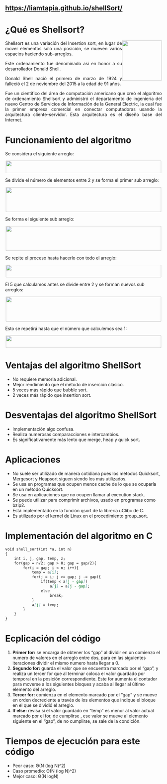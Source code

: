 ## https://liamtapia.github.io/shellSort/
<h1>¿Qué es Shellsort?</h1>

<p align="justify"> <img src="https://liamtapia.github.io/shellSort/imagenes/imagen.png" style="float:right;width:128px;height:128px:"> 
Shellsort es una variación del Insertion sort, en lugar de mover elementos sólo una posición, se mueven varios espacios haciendo sub-arreglos.</p>

<p align="justify">Este ordenamiento fue  denominado así en honor a su desarrollador Donald Shell.</p>

<p align="justify">Donald Shell nació el primero de marzo de 1924 y falleció el 2 de noviembre del 2015 a la edad de 91 años. </p>

<p align="justify">Fue un científico del área de computación americano que creó el algoritmo de ordenamiento Shellsort y administró el departamento de ingeniería del nuevo Centro de Servicios de Información de la General Electric, la cual fue la primer empresa comercial en conectar computadoras usando la arquitectura cliente-servidor. Esta arquitectura es el diseño base del Internet.</p>

<h1>Funcionamiento del algoritmo</h1>
<p align="justify">Se considera el siguiente arreglo: </p>

<p style="text-align:center;">
<img src="https://liamtapia.github.io/shellSort/imagenes/ex1.JPG" width="500" height="40" class="center"> 
</p>

<p>Se divide el número de elementos entre 2 y se forma el primer sub arreglo: </p>

<p style="text-align:center;">
<img src="https://liamtapia.github.io/shellSort/imagenes/ex2.JPG" width="500" height="80" class="center"> 
</p>

<p>Se forma el siguiente sub arreglo: </p>

<p style="text-align:center;">
<img src="https://liamtapia.github.io/shellSort/imagenes/ex3.JPG" width="500" height="80" class="center"> 
</p>

<p>Se repite el proceso hasta hacerlo con todo el arreglo: </p>

<p style="text-align:center;">
<img src="https://liamtapia.github.io/shellSort/imagenes/ex4.JPG" width="500" height="40" class="center"> 
</p>

<p>El 5 que calculamos antes se divide entre 2 y se forman nuevos sub arreglos: </p>

<p style="text-align:center;">
<img src="https://liamtapia.github.io/shellSort/imagenes/ex5.JPG" width="500" height="80" class="center"> 
</p>

<p>Esto se repetirá hasta que el número que calculemos sea 1: </p>

<p style="text-align:center;">
<img src="https://liamtapia.github.io/shellSort/imagenes/ex6.JPG" width="500" height="40" class="center"> 
</p>

<h1>Ventajas del algoritmo ShellSort</h1>
<ul>
    <li>No requiere memoria adicional.</li>
    <li>Mejor rendimiento que el método de inserción clásico.</li>
    <li>5 veces más rápido que bubble sort.</li>
    <li>2 veces más rápido que insertion sort.</li>
</ul>
    
<h1>Desventajas del algoritmo ShellSort</h1>
<ul>
    <li>Implementación algo confusa.</li>
    <li>Realiza numerosas comparacciones e intercambios.</li>
    <li>Es significativamente más lento que merge, heap y quick sort.</li>
</ul>

<h1>Aplicaciones</h1>
<ul>
    <li>No suele ser utilizado de manera cotidiana pues los métodos Quicksort, Mergesort y Heapsort siguen siendo los más utilizados.</li>
    <li>Se usa en programas que ocupen menos cache de lo que se ocuparía en un método Quicksort.</li>
    <li>Se usa en aplicaciones que no ocupen llamar al execution stack.</li>
    <li>Se puede utilizar para comprimir archivos, usado en programas como bzip2.</li>
    <li>Está implementado en la función qsort de la librería uClibc de C.</li>
    <li>Es utilizado por el kernel de Linux en el procedimiento group_sort.</li>
</ul>
    
<h1>Implementación del algoritmo en C</h1>

```markdown
void shell_sort(int *a, int n)
{
    int i, j, gap, temp, z;
    for(gap = n/2; gap > 0; gap = gap/2){
        for(i = gap; i < n; i++){
            temp = a[i];
            for(j = i; j >= gap; j -= gap){
                if(temp < a[j - gap])
                    a[j] = a[j - gap];
                else
                    break;
            }
            a[j] = temp;
        }
    }
}
```

<h1>Ecplicación del código</h1>
<ol>
    <li><strong>Primer for:</strong> se encarga de obtener los “gap” al dividir en un comienzo el numero de valores en el arreglo entre dos,    para en las siguientes iteraciones dividir el mismo numero hasta llegar a 0.
    <li><strong>Segundo for:</strong> guarda el valor que se encuentra marcado por el “gap”, y realiza un tercer for que al terminar coloca el valor guardado por temporal en la posición correspondiente. Este for aumenta el contador para moverse a los siguientes bloques y acaba al llegar al último elemento del arreglo.  
    <li><strong>Tercer for:</strong> comienza en el elemento marcado por el “gap” y se mueve en orden decreciente a través de los elementos que indique el bloque en el que se dividió el arreglo.
    <li><strong>If else:</strong> revisa si el valor guardado en “temp” es menor al valor actual marcado por el for, de cumplirse , ese valor se mueve al elemento siguiente en el “gap”, de no cumplirse, se sale de la condición.
</ol>

<h1>Tiempos de ejecución para este código</h1>
<ul>
    <li>Peor caso: Θ(N (log N)^2)
    <li>Caso promedio: Θ(N (log N)^2)
    <li>Mejor caso: Θ(N logN)
</ul>

<h1></h1>
